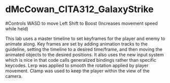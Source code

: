 # dMcCowan_CITA312_GalaxyStrike

#Controls
WASD to move
Left Shift to Boost (Increases movement speed while held)

This lab uses a master timeline to set keyframes for the player and enemy to animate along. Key frames are set by adding animation tracks to the guideline, setting the timeline to a desired time/frame, and then moving the animated  objects to the desired positions. It also uses the new input system which is nice in that code calls generalized bindings rather than specific keycodes. Lerp was applied to smooth the rotation applied by player movement. Clamp was used to keep the player within the view of the camera.
